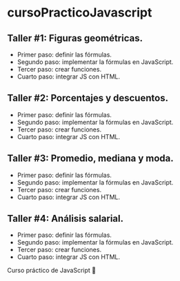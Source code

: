 # cursoPracticoJavascript

## Taller #1: Figuras geométricas.  

- Primer paso: definir las fórmulas.  
- Segundo paso: implementar la fórmulas en JavaScript.  
- Tercer paso: crear funciones.  
- Cuarto paso: integrar JS con HTML.  

## Taller #2: Porcentajes y descuentos. 

- Primer paso: definir las fórmulas.
- Segundo paso: implementar la fórmulas en JavaScript.
- Tercer paso: crear funciones.
- Cuarto paso: integrar JS con HTML.

## Taller #3: Promedio, mediana y moda.
- Primer paso: definir las fórmulas.
- Segundo paso: implementar la fórmulas en JavaScript.
- Tercer paso: crear funciones.
- Cuarto paso: integrar JS con HTML.

## Taller #4: Análisis salarial.
- Primer paso: definir las fórmulas.
- Segundo paso: implementar la fórmulas en JavaScript.
- Tercer paso: crear funciones.
- Cuarto paso: integrar JS con HTML.

Curso práctico de JavaScript 💛
